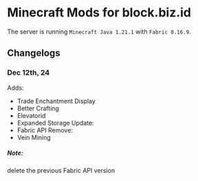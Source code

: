 # Minecraft Mods for block.biz.id
The server is running `Minecraft Java 1.21.1` with `Fabric 0.16.9`.

## Changelogs
### Dec 12th, 24
Adds:
- Trade Enchantment Display
- Better Crafting
- Elevatorid
- Expanded Storage
Update:
- Fabric API
Remove:
- Vein Mining
##### Note:
delete the previous Fabric API version
